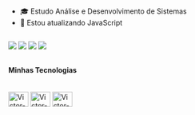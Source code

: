
- 🎓 Estudo Análise e Desenvolvimento de Sistemas
- 🌱 Estou atualizando JavaScript

## 


<div>
    <a href="#" target="_blank"><img src="https://img.shields.io/badge/-Instagram-%23E4405F?style=for-the -badge&logo=instagram&logoColor=white" target="_blank"></a>
   <a href="#" target="_blank"><img src="https://img.shields.io/badge/Discord-7289DA?style=for- the-badge&logo=discord&logoColor=white" target="_blank"></a>
    <a href = "mailto:victorduartearlino2210@gmail.com"><img src="https://img.shields.io/badge/-Gmail-%23333?style=for-the-badge&logo=gmail&logoColor=white" destino ="_blank"></a>
    <a href="#" target="_blank"><img src="https://img.shields.io/badge/-LinkedIn-%230077B5 ?style=for-the-badge&logo=linkedin&logoColor=white" target="_blank"></a>

##
  
<h4>Minhas Tecnologias</h4>
<div style="display: inline_block"><br>
  <img align="center" alt="Victor-Js" height="30" width="40" src="https://raw.githubusercontent.com/devicons/devicon/master/icons/javascript/javascript-plain .svg">
  <img align="center" alt="Victor-HTML" height="30" width="40" src="https://raw.githubusercontent.com/devicons/devicon/master/icons/html5/html5-original .svg">
  <img align="center" alt="Victor-CSS" height="30" width="40" src = "https://raw.githubusercontent.com/devicons/devicon/master/icons/css3/css3-original .svg">
</div>
  
##
